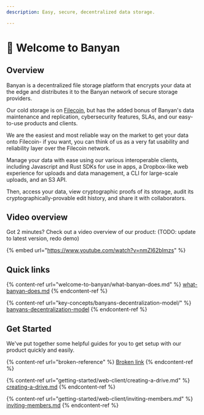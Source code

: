 ```yaml
---
description: Easy, secure, decentralized data storage.

---
```


# 🫠 Welcome to Banyan

## Overview

Banyan is a decentralized file storage platform that encrypts your data at the edge and distributes it to the Banyan network of secure storage providers.&#x20;

Our cold storage is on [Filecoin](https://docs.filecoin.io/), but has the added bonus of Banyan's data maintenance and replication, cybersecurity features, SLAs, and our easy-to-use products and clients.&#x20;

We are the easiest and most reliable way on the market to get your data onto Filecoin- if you want, you can think of us as a very fat usability and reliability layer over the Filecoin network.

Manage your data with ease using our various interoperable clients, including Javascript and Rust SDKs for use in apps, a Dropbox-like web experience for uploads and data management, a CLI for large-scale uploads, and an S3 API.&#x20;

Then, access your data, view cryptographic proofs of its storage, audit its cryptographically-provable edit history, and share it with collaborators.

## Video overview

Got 2 minutes? Check out a video overview of our product: (TODO: update to latest version, redo demo)

{% embed url="https://www.youtube.com/watch?v=nmZl62bImzs" %}

## Quick links

{% content-ref url="welcome-to-banyan/what-banyan-does.md" %}
[what-banyan-does.md](welcome-to-banyan/what-banyan-does.md)
{% endcontent-ref %}

{% content-ref url="key-concepts/banyans-decentralization-model/" %}
[banyans-decentralization-model](key-concepts/banyans-decentralization-model/)
{% endcontent-ref %}

## Get Started

We've put together some helpful guides for you to get setup with our product quickly and easily.

{% content-ref url="broken-reference" %}
[Broken link](broken-reference)
{% endcontent-ref %}

{% content-ref url="getting-started/web-client/creating-a-drive.md" %}
[creating-a-drive.md](getting-started/web-client/creating-a-drive.md)
{% endcontent-ref %}

{% content-ref url="getting-started/web-client/inviting-members.md" %}
[inviting-members.md](getting-started/web-client/inviting-members.md)
{% endcontent-ref %}
